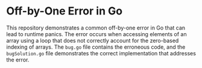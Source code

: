 # Off-by-One Error in Go
This repository demonstrates a common off-by-one error in Go that can lead to runtime panics. The error occurs when accessing elements of an array using a loop that does not correctly account for the zero-based indexing of arrays.
The `bug.go` file contains the erroneous code, and the `bugSolution.go` file demonstrates the correct implementation that addresses the error.